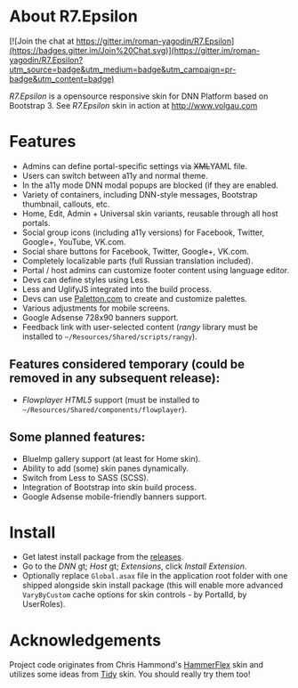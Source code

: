 # About R7.Epsilon

[![Join the chat at https://gitter.im/roman-yagodin/R7.Epsilon](https://badges.gitter.im/Join%20Chat.svg)](https://gitter.im/roman-yagodin/R7.Epsilon?utm_source=badge&utm_medium=badge&utm_campaign=pr-badge&utm_content=badge)

*R7.Epsilon* is a opensource responsive skin for DNN Platform based on Bootstrap 3.
See *R7.Epsilon* skin in action at http://www.volgau.com

# Features

- Admins can define portal-specific settings via <del>XML</del>YAML file.
- Users can switch between a11y and normal theme.
- In the a11y mode DNN modal popups are blocked (if they are enabled.
- Variety of containers, including DNN-style messages, Bootstrap thumbnail, callouts, etc.
- Home, Edit, Admin + Universal skin variants, reusable through all host portals.
- Social group icons (including a11y versions) for Facebook, Twitter, Google+, YouTube, VK.com.
- Social share buttons for Facebook, Twitter, Google+, VK.com.
- Completely localizable parts (full Russian translation included).
- Portal / host admins can customize footer content using language editor.
- Devs can define styles using Less.
- Less and UglifyJS integrated into the build process.
- Devs can use [Paletton.com](http://paletton.com) to create and customize palettes.
- Various adjustments for mobile screens.
- Google Adsense 728x90 banners support. 
- Feedback link with user-selected content (*rangy* library must be installed to `~/Resources/Shared/scripts/rangy`).

## Features considered temporary (could be removed in any subsequent release):

- *Flowplayer HTML5* support (must be installed to `~/Resources/Shared/components/flowplayer`).

## Some planned features:

- BlueImp gallery support (at least for Home skin).
- Ability to add (some) skin panes dynamically.
- Switch from Less to SASS (SCSS).
- Integration of Bootstrap into skin build process.
- Google Adsense mobile-friendly banners support. 

# Install

- Get latest install package from the [releases](https://github.com/roman-yagodin/R7.Epsilon/releases).
- Go to the *DNN* gt; *Host* gt; *Extensions*, click *Install Extension*.
- Optionally replace `Global.asax` file in the application root folder with one shipped alongside skin install package
(this will enable more advanced `VaryByCustom` cache options for skin controls - by PortalId, by UserRoles).

# Acknowledgements

Project code originates from Chris Hammond's [HammerFlex](https://github.com/ChrisHammond/HammerFlex) skin 
and utilizes some ideas from [Tidy](http://tidy.codeplex.com/) skin. You should really try them too!
